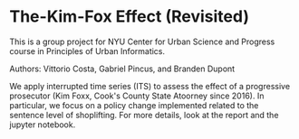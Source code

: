 # The-Kim-Fox Effect (Revisited)

This is a group project for NYU Center for Urban Science and Progress course in Principles of Urban Informatics.

Authors: Vittorio Costa, Gabriel Pincus, and Branden Dupont

We apply interrupted time series (ITS) to assess the effect of a progressive prosecutor (Kim Foxx, Cook's County State Atoorney since 2016). In particular, we focus on a policy change implemented related to the sentence level of shoplifting. For more details, look at the report and the jupyter notebook.
